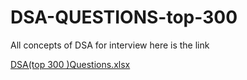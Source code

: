 # DSA-QUESTIONS-top-300
All concepts of DSA for interview 
here is the link 

[DSA(top 300 )Questions.xlsx](https://github.com/SaikiranVoladri/DSA-QUESTIONS-top-300-/files/10356758/DSA.top.300.Questions.xlsx)
